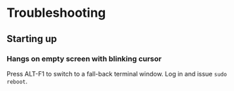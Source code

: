 # Troubleshooting

## Starting up

### Hangs on empty screen with blinking cursor

Press ALT-F1 to switch to a fall-back terminal window. Log in and issue `sudo reboot`.
